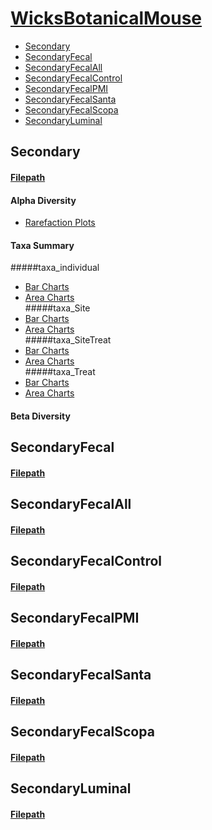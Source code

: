 # [WicksBotanicalMouse](/home/gene/analysis/Wicks_first_read_botanical_mouse_stool_no_low_read_counts/WicksBotanicalMouse)  

* [Secondary](#secondary)  
* [SecondaryFecal](#secondaryfecal)  
* [SecondaryFecalAll](#secondaryfecalall)  
* [SecondaryFecalControl](#secondaryfecalcontrol)  
* [SecondaryFecalPMI](#secondaryfecalpmi)  
* [SecondaryFecalSanta](#secondaryfecalsanta)  
* [SecondaryFecalScopa](#secondaryfecalscopa)  
* [SecondaryLuminal](#secondaryluminal)  

## Secondary  
#### [Filepath](file:///home/gene/analysis/Wicks_first_read_botanical_mouse_stool_no_low_read_counts/WicksBotanicalMouse/Secondary/)  
#### 
#### Alpha Diversity
* [Rarefaction Plots](file:///home/gene/analysis/Wicks_first_read_botanical_mouse_stool_no_low_read_counts/WicksBotanicalMouse/Secondary/alpha_diversity/alpha_rarefaction_plots/rarefaction_plots.html)  
#### Taxa Summary  
#####taxa_individual
* [Bar Charts](file:///home/gene/analysis/Wicks_first_read_botanical_mouse_stool_no_low_read_counts/WicksBotanicalMouse/Secondary/taxa_summary/taxa_individual/taxa_summary_plots/bar_charts.html)  
* [Area Charts](file:///home/gene/analysis/Wicks_first_read_botanical_mouse_stool_no_low_read_counts/WicksBotanicalMouse/Secondary/taxa_summary/taxa_individual/taxa_summary_plots/area_charts.html)  
#####taxa_Site
* [Bar Charts](file:///home/gene/analysis/Wicks_first_read_botanical_mouse_stool_no_low_read_counts/WicksBotanicalMouse/Secondary/taxa_summary/taxa_Site/taxa_summary_plots/bar_charts.html)  
* [Area Charts](file:///home/gene/analysis/Wicks_first_read_botanical_mouse_stool_no_low_read_counts/WicksBotanicalMouse/Secondary/taxa_summary/taxa_Site/taxa_summary_plots/area_charts.html)  
#####taxa_SiteTreat
* [Bar Charts](file:///home/gene/analysis/Wicks_first_read_botanical_mouse_stool_no_low_read_counts/WicksBotanicalMouse/Secondary/taxa_summary/taxa_SiteTreat/taxa_summary_plots/bar_charts.html)  
* [Area Charts](file:///home/gene/analysis/Wicks_first_read_botanical_mouse_stool_no_low_read_counts/WicksBotanicalMouse/Secondary/taxa_summary/taxa_SiteTreat/taxa_summary_plots/area_charts.html)  
#####taxa_Treat
* [Bar Charts](file:///home/gene/analysis/Wicks_first_read_botanical_mouse_stool_no_low_read_counts/WicksBotanicalMouse/Secondary/taxa_summary/taxa_Treat/taxa_summary_plots/bar_charts.html)  
* [Area Charts](file:///home/gene/analysis/Wicks_first_read_botanical_mouse_stool_no_low_read_counts/WicksBotanicalMouse/Secondary/taxa_summary/taxa_Treat/taxa_summary_plots/area_charts.html)  
#### Beta Diversity   



















## SecondaryFecal  
#### [Filepath](file:///home/gene/analysis/Wicks_first_read_botanical_mouse_stool_no_low_read_counts/WicksBotanicalMouse/SecondaryFecal/)  

## SecondaryFecalAll  
#### [Filepath](file:///home/gene/analysis/Wicks_first_read_botanical_mouse_stool_no_low_read_counts/WicksBotanicalMouse/SecondaryFecalAll/)  

## SecondaryFecalControl  
#### [Filepath](file:///home/gene/analysis/Wicks_first_read_botanical_mouse_stool_no_low_read_counts/WicksBotanicalMouse/SecondaryFecalControl/)  

## SecondaryFecalPMI  
#### [Filepath](file:///home/gene/analysis/Wicks_first_read_botanical_mouse_stool_no_low_read_counts/WicksBotanicalMouse/SecondaryFecalPMI/)  

## SecondaryFecalSanta  
#### [Filepath](file:///home/gene/analysis/Wicks_first_read_botanical_mouse_stool_no_low_read_counts/WicksBotanicalMouse/SecondaryFecalSanta/)  

## SecondaryFecalScopa  
#### [Filepath](file:///home/gene/analysis/Wicks_first_read_botanical_mouse_stool_no_low_read_counts/WicksBotanicalMouse/SecondaryFecalScopa/)  

## SecondaryLuminal  
#### [Filepath](file:///home/gene/analysis/Wicks_first_read_botanical_mouse_stool_no_low_read_counts/WicksBotanicalMouse/SecondaryLuminal/) 